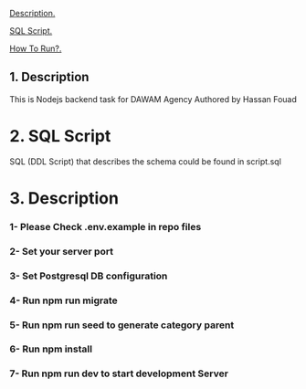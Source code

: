 [ Description. ](#desc)

[ SQL Script. ](#sql)

[ How To Run?. ](#run)



<a name="desc"></a>
## 1. Description
This is Nodejs backend task for DAWAM Agency
Authored by Hassan Fouad


<a name="desc"></a>
# 2. SQL Script
SQL (DDL Script) that describes the schema could be found in script.sql


<a name="run"></a>
# 3. Description
### 1- Please Check .env.example in repo files
### 2- Set your server port
### 3- Set Postgresql DB configuration
### 4- Run npm run migrate
### 5- Run npm run seed to generate category parent
### 6- Run npm install
### 7- Run npm run dev to start development Server

